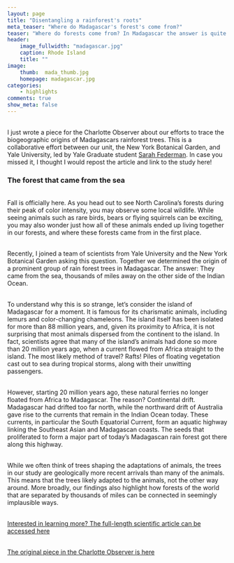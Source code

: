 ```yaml
---
layout: page
title: "Disentangling a rainforest's roots"
meta_teaser: "Where do Madagascar's forest's come from?"
teaser: "Where do forests come from? In Madagascar the answer is quite unusual"
header:
    image_fullwidth: "madagascar.jpg"
    caption: Rhode Island
    title: ""
image:
    thumb:  mada_thumb.jpg
    homepage: madagascar.jpg
categories:
    - highlights
comments: true
show_meta: false
---
```

 
 <br> I just wrote a piece for the Charlotte Observer about our efforts to trace the biogeographic origins of Madagascars rainforest trees. This is a collaborative effort between our unit, the New York Botanical Garden, and Yale University, led by Yale Graduate student <a href='http://donoghuelab.yale.edu/people/sarah-federman'>Sarah Federman</a>. In case you missed it, I thought I would repost the article and link to the study here!

<h3> The forest that came from the sea </h3>

 <br> Fall is officially here. As you head out to see North Carolina’s forests during their peak of color intensity, you may observe some local wildlife. While seeing animals such as rare birds, bears or flying squirrels can be exciting, you may also wonder just how all of these animals ended up living together in our forests, and where these forests came from in the first place.

<br> Recently, I joined a team of scientists from Yale University and the New York Botanical Garden asking this question. Together we determined the origin of a prominent group of rain forest trees in Madagascar. The answer: They came from the sea, thousands of miles away on the other side of the Indian Ocean.

<br> To understand why this is so strange, let’s consider the island of Madagascar for a moment. It is famous for its charismatic animals, including lemurs and color-changing chameleons. The island itself has been isolated for more than 88 million years, and, given its proximity to Africa, it is not surprising that most animals dispersed from the continent to the island. In fact, scientists agree that many of the island’s animals had done so more than 20 million years ago, when a current flowed from Africa straight to the island. The most likely method of travel? Rafts! Piles of floating vegetation cast out to sea during tropical storms, along with their unwitting passengers.

<br> However, starting 20 million years ago, these natural ferries no longer floated from Africa to Madagascar. The reason? Continental drift. Madagascar had drifted too far north, while the northward drift of Australia gave rise to the currents that remain in the Indian Ocean today. These currents, in particular the South Equatorial Current, form an aquatic highway linking the Southeast Asian and Madagascan coasts. The seeds that proliferated to form a major part of today’s Madagascan rain forest got there along this highway.

<br> While we often think of trees shaping the adaptations of animals, the trees in our study are geologically more recent arrivals than many of the animals. This means that the trees likely adapted to the animals, not the other way around. More broadly, our findings also highlight how forests of the world that are separated by thousands of miles can be connected in seemingly implausible ways.

<br> <a href="https://www.researchgate.net/publication/282618710_The_biogeographic_origin_of_a_radiation_of_trees_in_Madagascar_implications_for_the_assembly_of_a_tropical_forest_biome"> <en>Interested in learning more? The full-length scientific article can be accessed here </en></a>

<br> <a href="http://www.charlotteobserver.com/news/science-technology/article39134088.html#storylink=cpy"> <en>The original piece in the Charlotte Observer is here  </en></a>


